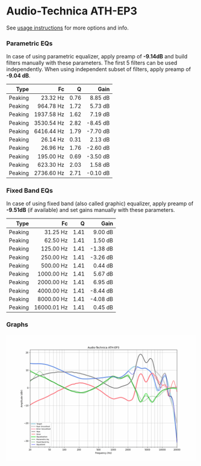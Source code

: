 # Audio-Technica ATH-EP3
See [usage instructions](https://github.com/jaakkopasanen/AutoEq#usage) for more options and info.

### Parametric EQs
In case of using parametric equalizer, apply preamp of **-9.14dB** and build filters manually
with these parameters. The first 5 filters can be used independently.
When using independent subset of filters, apply preamp of **-9.04 dB**.

| Type    | Fc         |    Q | Gain     |
|--------:|-----------:|-----:|---------:|
| Peaking | 23.32 Hz   | 0.76 | 8.85 dB  |
| Peaking | 964.78 Hz  | 1.72 | 5.73 dB  |
| Peaking | 1937.58 Hz | 1.62 | 7.19 dB  |
| Peaking | 3530.54 Hz | 2.82 | -8.45 dB |
| Peaking | 6416.44 Hz | 1.79 | -7.70 dB |
| Peaking | 26.14 Hz   | 0.31 | 2.13 dB  |
| Peaking | 26.96 Hz   | 1.76 | -2.60 dB |
| Peaking | 195.00 Hz  | 0.69 | -3.50 dB |
| Peaking | 623.30 Hz  | 2.03 | 1.58 dB  |
| Peaking | 2736.60 Hz | 2.71 | -0.10 dB |

### Fixed Band EQs
In case of using fixed band (also called graphic) equalizer, apply preamp of **-9.51dB**
(if available) and set gains manually with these parameters.

| Type    | Fc          |    Q | Gain     |
|--------:|------------:|-----:|---------:|
| Peaking | 31.25 Hz    | 1.41 | 9.00 dB  |
| Peaking | 62.50 Hz    | 1.41 | 1.50 dB  |
| Peaking | 125.00 Hz   | 1.41 | -1.38 dB |
| Peaking | 250.00 Hz   | 1.41 | -3.26 dB |
| Peaking | 500.00 Hz   | 1.41 | 0.44 dB  |
| Peaking | 1000.00 Hz  | 1.41 | 5.67 dB  |
| Peaking | 2000.00 Hz  | 1.41 | 6.95 dB  |
| Peaking | 4000.00 Hz  | 1.41 | -8.44 dB |
| Peaking | 8000.00 Hz  | 1.41 | -4.08 dB |
| Peaking | 16000.01 Hz | 1.41 | 0.45 dB  |

### Graphs
![](./Audio-Technica%20ATH-EP3.png)